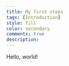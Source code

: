 ```yaml
---
title: My first steps 
tags: [Introduction]
style: fill
color: secondary
comments: true
description:
---
```


Hello, world!
